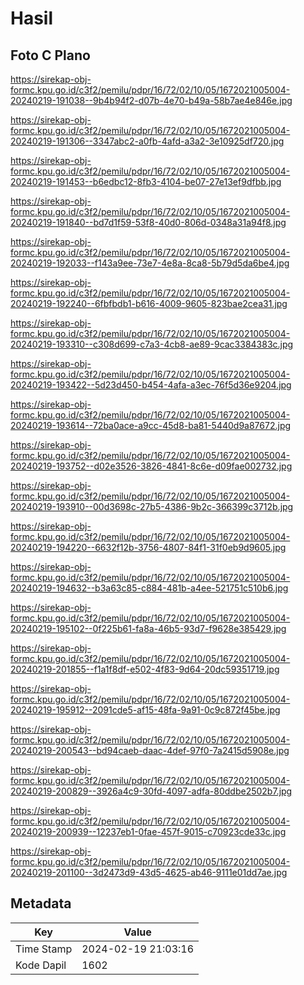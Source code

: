 # Hasil

## Foto C Plano

https://sirekap-obj-formc.kpu.go.id/c3f2/pemilu/pdpr/16/72/02/10/05/1672021005004-20240219-191038--9b4b94f2-d07b-4e70-b49a-58b7ae4e846e.jpg

https://sirekap-obj-formc.kpu.go.id/c3f2/pemilu/pdpr/16/72/02/10/05/1672021005004-20240219-191306--3347abc2-a0fb-4afd-a3a2-3e10925df720.jpg

https://sirekap-obj-formc.kpu.go.id/c3f2/pemilu/pdpr/16/72/02/10/05/1672021005004-20240219-191453--b6edbc12-8fb3-4104-be07-27e13ef9dfbb.jpg

https://sirekap-obj-formc.kpu.go.id/c3f2/pemilu/pdpr/16/72/02/10/05/1672021005004-20240219-191840--bd7d1f59-53f8-40d0-806d-0348a31a94f8.jpg

https://sirekap-obj-formc.kpu.go.id/c3f2/pemilu/pdpr/16/72/02/10/05/1672021005004-20240219-192033--f143a9ee-73e7-4e8a-8ca8-5b79d5da6be4.jpg

https://sirekap-obj-formc.kpu.go.id/c3f2/pemilu/pdpr/16/72/02/10/05/1672021005004-20240219-192240--6fbfbdb1-b616-4009-9605-823bae2cea31.jpg

https://sirekap-obj-formc.kpu.go.id/c3f2/pemilu/pdpr/16/72/02/10/05/1672021005004-20240219-193310--c308d699-c7a3-4cb8-ae89-9cac3384383c.jpg

https://sirekap-obj-formc.kpu.go.id/c3f2/pemilu/pdpr/16/72/02/10/05/1672021005004-20240219-193422--5d23d450-b454-4afa-a3ec-76f5d36e9204.jpg

https://sirekap-obj-formc.kpu.go.id/c3f2/pemilu/pdpr/16/72/02/10/05/1672021005004-20240219-193614--72ba0ace-a9cc-45d8-ba81-5440d9a87672.jpg

https://sirekap-obj-formc.kpu.go.id/c3f2/pemilu/pdpr/16/72/02/10/05/1672021005004-20240219-193752--d02e3526-3826-4841-8c6e-d09fae002732.jpg

https://sirekap-obj-formc.kpu.go.id/c3f2/pemilu/pdpr/16/72/02/10/05/1672021005004-20240219-193910--00d3698c-27b5-4386-9b2c-366399c3712b.jpg

https://sirekap-obj-formc.kpu.go.id/c3f2/pemilu/pdpr/16/72/02/10/05/1672021005004-20240219-194220--6632f12b-3756-4807-84f1-31f0eb9d9605.jpg

https://sirekap-obj-formc.kpu.go.id/c3f2/pemilu/pdpr/16/72/02/10/05/1672021005004-20240219-194632--b3a63c85-c884-481b-a4ee-521751c510b6.jpg

https://sirekap-obj-formc.kpu.go.id/c3f2/pemilu/pdpr/16/72/02/10/05/1672021005004-20240219-195102--0f225b61-fa8a-46b5-93d7-f9628e385429.jpg

https://sirekap-obj-formc.kpu.go.id/c3f2/pemilu/pdpr/16/72/02/10/05/1672021005004-20240219-201855--f1a1f8df-e502-4f83-9d64-20dc59351719.jpg

https://sirekap-obj-formc.kpu.go.id/c3f2/pemilu/pdpr/16/72/02/10/05/1672021005004-20240219-195912--2091cde5-af15-48fa-9a91-0c9c872f45be.jpg

https://sirekap-obj-formc.kpu.go.id/c3f2/pemilu/pdpr/16/72/02/10/05/1672021005004-20240219-200543--bd94caeb-daac-4def-97f0-7a2415d5908e.jpg

https://sirekap-obj-formc.kpu.go.id/c3f2/pemilu/pdpr/16/72/02/10/05/1672021005004-20240219-200829--3926a4c9-30fd-4097-adfa-80ddbe2502b7.jpg

https://sirekap-obj-formc.kpu.go.id/c3f2/pemilu/pdpr/16/72/02/10/05/1672021005004-20240219-200939--12237eb1-0fae-457f-9015-c70923cde33c.jpg

https://sirekap-obj-formc.kpu.go.id/c3f2/pemilu/pdpr/16/72/02/10/05/1672021005004-20240219-201100--3d2473d9-43d5-4625-ab46-9111e01dd7ae.jpg


## Metadata

| Key        | Value               |
| ---------- | ------------------- |
| Time Stamp | 2024-02-19 21:03:16 |
| Kode Dapil | 1602                |



